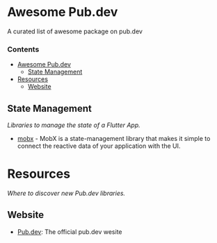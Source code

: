 # Awesome Pub.dev
A curated list of awesome package on pub.dev

### Contents

- [Awesome Pub.dev](#awesome-pubdev)
    - [State Management](#state-management)
- [Resources](#resources)
    - [Website](#website)

## State Management

*Libraries to manage the state of a Flutter App.*

* [mobx](https://pub.dev/packages/mobx) - MobX is a state-management library that makes it simple to connect the reactive data of your application with the UI.

# Resources

*Where to discover new Pub.dev libraries.*

## Website

* [Pub.dev](https://pub.dev/): The official pub.dev wesite